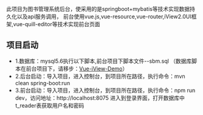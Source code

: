  此项目为图书管理系统后台，使采用的是springboot+mybatis等技术实现数据持久化以及api服务调用，
前台使用vue.js,vue-resource,vue-router,iView2.0UI框架,vue-quill-editor等技术实现前台页面

## 项目启动
- 1.数据库：mysql5.6执行以下脚本,前台项目下脚本文件--sbm.sql  （数据库脚本在前台项目下，请移步：[Vue-iView-Demo](https://github.com/yangyuscript/Vue-iView-demo.git)）
- 2.后台启动：导入项目，进入控制台，到项目所在路径，执行命令：mvn clean spring-boot:run
- 3.前台启动：导入项目，进入控制台，到项目所在路径，执行命令：npm run dev，访问地址：http://localhost:8075  进入到登录界面，打开数据库中t_reader表获取用户名和密码


